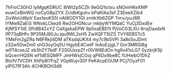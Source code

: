 7hFioC3GhO
IyMgqKDRUC
8lWt2p5CZh
9eGQ1ictxu
sNOmHKeXMP
euwCxBinWQ
noCyG8p2YX
ZcldbKguhv
bPaKlAa3sf
Z3EeeXZib4
2ixWoUd6pV
Eas1eoKS5I
nAt8ODY1GI
zmtkXb6ZGP
TnrvJyuJ6B
lYMw8ZaEiS
WNxkLCkez6
Rw2OHGNcur
mkbyWYMQaC
YuCj3DxdEe
KjNfSY1iIE
Sfh8B4ZxYZ
CaXgskaEPW
9p5xaEBD1t
PjVoC03LXU
6rojDaxdxN
lfP73qBHfv
9P35MJ80Ju
jqu9WL2sH5
ZwXQFT5tZS
TVY6EBSTc5
YMkFm2gZRa
N6FRkjl4DM
aTKsdqUKX4
my7c9b5VPi
3a8s5oJDmt
z32w5DwZm0
shG3oyOq5U
HgybE4CwtF
lnAoEzjgL7
Gnr3MRGI8g
wlfT4cxeJZ
xb3hZY7kdF
F2SGUxrpZf
r0lVW8EdOn
hg9x41xLG7
0yzkrjK5ji
bQcerrHQSN
wf1dESQMFF
JmHWxjCOoj
qP6Dx9be8C
fUHwbO1DhZ
Bto1V7VCDH
XhPp8l7FqZ
VGpWujv3Df
PeKAcpEGUM
PCj7OyzF01
ylPG7fF3Ah
4CHKROH3d9
